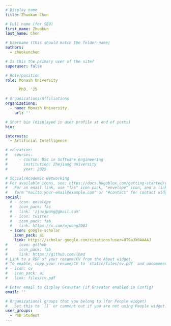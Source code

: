 ```yaml
---
# Display name
title: Zhuokun Chen

# Full name (for SEO)
first_name: Zhuokun
last_name: Chen

# Username (this should match the folder name)
authors:
  - zhuokunchen

# Is this the primary user of the site?
superuser: false

# Role/position
role: Monash University

      PhD. '25

# Organizations/Affiliations
organizations:
  - name: Monash University
    url: ''

# Short bio (displayed in user profile at end of posts)
bio: 

interests:
  - Artificial Intelligence

# education:
#   courses:
#     - course: BSc in Software Engineering
#       institution: Zhejiang University
#       year: 2025

# Social/Academic Networking
# For available icons, see: https://docs.hugoblox.com/getting-started/page-builder/#icons
#   For an email link, use "fas" icon pack, "envelope" icon, and a link in the
#   form "mailto:your-email@example.com" or "#contact" for contact widget.
social:
  # - icon: envelope
  #   icon_pack: fas
  #   link: 'zjuwjwang@gmail.com'
  # - icon: twitter
  #   icon_pack: fab
  #   link: https://x.com/wjwang2003
  - icon: google-scholar
    icon_pack: ai
    link: https://scholar.google.com/citations?user=UT9aJX0AAAAJ
#   - icon: github
#     icon_pack: fab
#     link: https://github.com/lhmd
# Link to a PDF of your resume/CV from the About widget.
# To enable, copy your resume/CV to `static/files/cv.pdf` and uncomment the lines below.
# - icon: cv
#   icon_pack: ai
#   link: files/cv.pdf

# Enter email to display Gravatar (if Gravatar enabled in Config)
email: ''

# Organizational groups that you belong to (for People widget)
#   Set this to `[]` or comment out if you are not using People widget.
user_groups:
  - PhD Student
---
```

